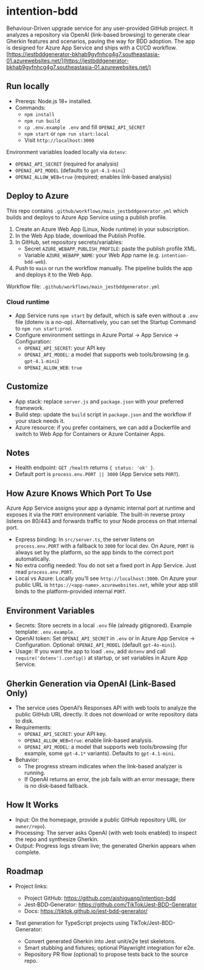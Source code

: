 # intention-bdd

Behaviour-Driven upgrade service for any user-provided GitHub project. It analyzes a repository via OpenAI (link-based browsing) to generate clear Gherkin features and scenarios, paving the way for BDD adoption. The app is designed for Azure App Service and ships with a CI/CD workflow.
[https://jestbddgenerator-bkhab9gyfnhcg4g7.southeastasia-01.azurewebsites.net/](https://jestbddgenerator-bkhab9gyfnhcg4g7.southeastasia-01.azurewebsites.net/)
## Run locally

- Prereqs: Node.js 18+ installed.
- Commands:
  - `npm install`
  - `npm run build`
  - `cp .env.example .env` and fill `OPENAI_API_SECRET`
  - `npm start` or `npm run start:local`
  - Visit `http://localhost:3000`

Environment variables loaded locally via `dotenv`:
- `OPENAI_API_SECRET` (required for analysis)
- `OPENAI_API_MODEL` (defaults to `gpt-4.1-mini`)
- `OPENAI_ALLOW_WEB=true` (required; enables link-based analysis)

## Deploy to Azure

This repo contains `.github/workflows/main_jestbddgenerator.yml` which builds and deploys to Azure App Service using a publish profile.

1) Create an Azure Web App (Linux, Node runtime) in your subscription.
2) In the Web App blade, download the Publish Profile.
3) In GitHub, set repository secrets/variables:
   - Secret `AZURE_WEBAPP_PUBLISH_PROFILE`: paste the publish profile XML.
   - Variable `AZURE_WEBAPP_NAME`: your Web App name (e.g. `intention-bdd-web`).
4) Push to `main` or run the workflow manually. The pipeline builds the app and deploys it to the Web App.

Workflow file: `.github/workflows/main_jestbddgenerator.yml`

### Cloud runtime

- App Service runs `npm start` by default, which is safe even without a `.env` file (dotenv is a no-op). Alternatively, you can set the Startup Command to `npm run start:prod`.
- Configure environment settings in Azure Portal → App Service → Configuration:
  - `OPENAI_API_SECRET`: your API key
  - `OPENAI_API_MODEL`: a model that supports web tools/browsing (e.g. `gpt-4.1-mini`)
  - `OPENAI_ALLOW_WEB`: `true`

## Customize

- App stack: replace `server.js` and `package.json` with your preferred framework.
- Build step: update the `build` script in `package.json` and the workflow if your stack needs it.
- Azure resource: if you prefer containers, we can add a Dockerfile and switch to Web App for Containers or Azure Container Apps.

## Notes

- Health endpoint: `GET /health` returns `{ status: 'ok' }`.
- Default port is `process.env.PORT || 3000` (App Service sets `PORT`).

## How Azure Knows Which Port To Use

Azure App Service assigns your app a dynamic internal port at runtime and exposes it via the `PORT` environment variable. The built-in reverse proxy listens on 80/443 and forwards traffic to your Node process on that internal port.

- Express binding: In `src/server.ts`, the server listens on `process.env.PORT` with a fallback to `3000` for local dev. On Azure, `PORT` is always set by the platform, so the app binds to the correct port automatically.
- No extra config needed: You do not set a fixed port in App Service. Just read `process.env.PORT`.
- Local vs Azure: Locally you’ll see `http://localhost:3000`. On Azure your public URL is `https://<app-name>.azurewebsites.net`, while your app still binds to the platform-provided internal `PORT`.

## Environment Variables

- Secrets: Store secrets in a local `.env` file (already gitignored). Example template: `.env.example`.
- OpenAI token: Set `OPENAI_API_SECRET` in `.env` or in Azure App Service → Configuration. Optional: `OPENAI_API_MODEL` (default `gpt-4o-mini`).
- Usage: If you want the app to load `.env`, add `dotenv` and call `require('dotenv').config()` at startup, or set variables in Azure App Service.

## Gherkin Generation via OpenAI (Link-Based Only)

- The service uses OpenAI’s Responses API with web tools to analyze the public GitHub URL directly. It does not download or write repository data to disk.
- Requirements:
  - `OPENAI_API_SECRET`: your API key.
  - `OPENAI_ALLOW_WEB=true`: enable link-based analysis.
  - `OPENAI_API_MODEL`: a model that supports web tools/browsing (for example, some `gpt-4.1*` variants). Defaults to `gpt-4.1-mini`.
- Behavior:
  - The progress stream indicates when the link-based analyzer is running.
  - If OpenAI returns an error, the job fails with an error message; there is no disk-based fallback.

## How It Works

- Input: On the homepage, provide a public GitHub repository URL (or `owner/repo`).
- Processing: The server asks OpenAI (with web tools enabled) to inspect the repo and synthesize Gherkin.
- Output: Progress logs stream live; the generated Gherkin appears when complete.

## Roadmap

- Project links:
  - Project GitHub: https://github.com/aishiguang/intention-bdd
  - Jest‑BDD‑Generator: https://github.com/TikTok/Jest-BDD-Generator
  - Docs: https://tiktok.github.io/jest-bdd-generator/

- Test generation for TypeScript projects using TikTok/Jest-BDD-Generator:
  - Convert generated Gherkin into Jest unit/e2e test skeletons.
  - Smart stubbing and fixtures; optional Playwright integration for e2e.
  - Repository PR flow (optional) to propose tests back to the source repo.
